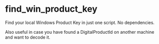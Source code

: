 # find_win_product_key
Find your local Windows Product Key in just one script. No dependencies.

Also useful in case you have found a DigitalProductId on another machine and want to decode it.
